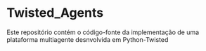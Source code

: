 Twisted_Agents
==============

Este repositório contém o código-fonte da implementação de uma plataforma multiagente desnvolvida em Python-Twisted

